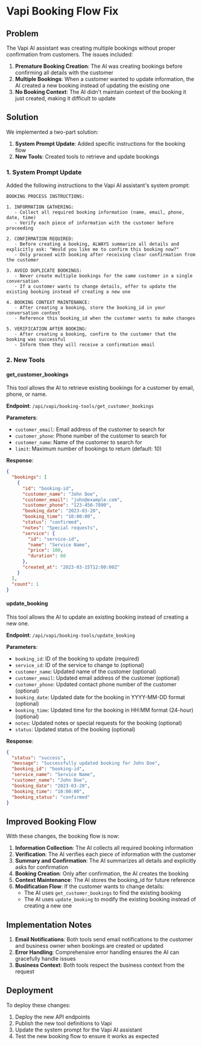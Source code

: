 # Vapi Booking Flow Fix

## Problem

The Vapi AI assistant was creating multiple bookings without proper confirmation from customers. The issues included:

1. **Premature Booking Creation**: The AI was creating bookings before confirming all details with the customer
2. **Multiple Bookings**: When a customer wanted to update information, the AI created a new booking instead of updating the existing one
3. **No Booking Context**: The AI didn't maintain context of the booking it just created, making it difficult to update

## Solution

We implemented a two-part solution:

1. **System Prompt Update**: Added specific instructions for the booking flow
2. **New Tools**: Created tools to retrieve and update bookings

### 1. System Prompt Update

Added the following instructions to the Vapi AI assistant's system prompt:

```
BOOKING PROCESS INSTRUCTIONS:

1. INFORMATION GATHERING:
   - Collect all required booking information (name, email, phone, date, time)
   - Verify each piece of information with the customer before proceeding

2. CONFIRMATION REQUIRED:
   - Before creating a booking, ALWAYS summarize all details and explicitly ask: "Would you like me to confirm this booking now?"
   - Only proceed with booking after receiving clear confirmation from the customer

3. AVOID DUPLICATE BOOKINGS:
   - Never create multiple bookings for the same customer in a single conversation
   - If a customer wants to change details, offer to update the existing booking instead of creating a new one

4. BOOKING CONTEXT MAINTENANCE:
   - After creating a booking, store the booking_id in your conversation context
   - Reference this booking_id when the customer wants to make changes

5. VERIFICATION AFTER BOOKING:
   - After creating a booking, confirm to the customer that the booking was successful
   - Inform them they will receive a confirmation email
```

### 2. New Tools

#### get_customer_bookings

This tool allows the AI to retrieve existing bookings for a customer by email, phone, or name.

**Endpoint**: `/api/vapi/booking-tools/get_customer_bookings`

**Parameters**:
- `customer_email`: Email address of the customer to search for
- `customer_phone`: Phone number of the customer to search for
- `customer_name`: Name of the customer to search for
- `limit`: Maximum number of bookings to return (default: 10)

**Response**:
```json
{
  "bookings": [
    {
      "id": "booking-id",
      "customer_name": "John Doe",
      "customer_email": "john@example.com",
      "customer_phone": "123-456-7890",
      "booking_date": "2023-03-20",
      "booking_time": "10:00:00",
      "status": "confirmed",
      "notes": "Special requests",
      "service": {
        "id": "service-id",
        "name": "Service Name",
        "price": 100,
        "duration": 60
      },
      "created_at": "2023-03-15T12:00:00Z"
    }
  ],
  "count": 1
}
```

#### update_booking

This tool allows the AI to update an existing booking instead of creating a new one.

**Endpoint**: `/api/vapi/booking-tools/update_booking`

**Parameters**:
- `booking_id`: ID of the booking to update (required)
- `service_id`: ID of the service to change to (optional)
- `customer_name`: Updated name of the customer (optional)
- `customer_email`: Updated email address of the customer (optional)
- `customer_phone`: Updated contact phone number of the customer (optional)
- `booking_date`: Updated date for the booking in YYYY-MM-DD format (optional)
- `booking_time`: Updated time for the booking in HH:MM format (24-hour) (optional)
- `notes`: Updated notes or special requests for the booking (optional)
- `status`: Updated status of the booking (optional)

**Response**:
```json
{
  "status": "success",
  "message": "Successfully updated booking for John Doe",
  "booking_id": "booking-id",
  "service_name": "Service Name",
  "customer_name": "John Doe",
  "booking_date": "2023-03-20",
  "booking_time": "10:00:00",
  "booking_status": "confirmed"
}
```

## Improved Booking Flow

With these changes, the booking flow is now:

1. **Information Collection**: The AI collects all required booking information
2. **Verification**: The AI verifies each piece of information with the customer
3. **Summary and Confirmation**: The AI summarizes all details and explicitly asks for confirmation
4. **Booking Creation**: Only after confirmation, the AI creates the booking
5. **Context Maintenance**: The AI stores the booking_id for future reference
6. **Modification Flow**: If the customer wants to change details:
   - The AI uses `get_customer_bookings` to find the existing booking
   - The AI uses `update_booking` to modify the existing booking instead of creating a new one

## Implementation Notes

1. **Email Notifications**: Both tools send email notifications to the customer and business owner when bookings are created or updated
2. **Error Handling**: Comprehensive error handling ensures the AI can gracefully handle issues
3. **Business Context**: Both tools respect the business context from the request

## Deployment

To deploy these changes:

1. Deploy the new API endpoints
2. Publish the new tool definitions to Vapi
3. Update the system prompt for the Vapi AI assistant
4. Test the new booking flow to ensure it works as expected 
